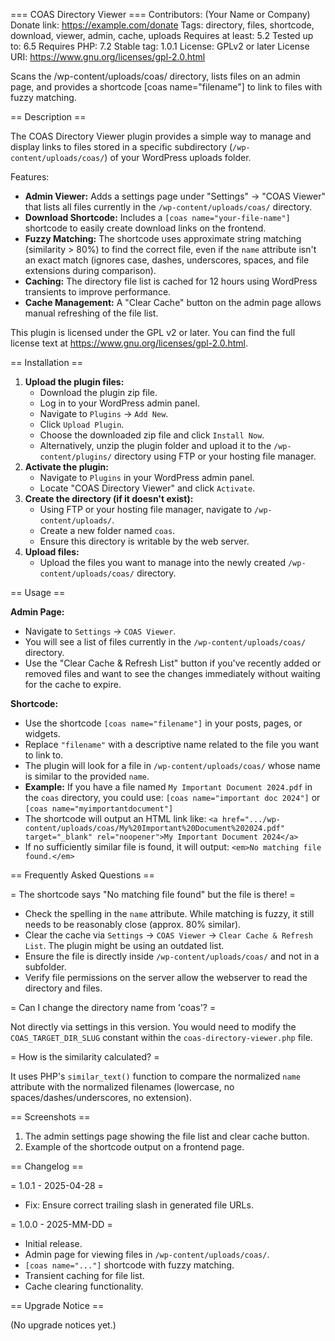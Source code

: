 === COAS Directory Viewer ===
Contributors:      (Your Name or Company)
Donate link:       https://example.com/donate
Tags:              directory, files, shortcode, download, viewer, admin, cache, uploads
Requires at least: 5.2
Tested up to:      6.5
Requires PHP:      7.2
Stable tag:        1.0.1
License:           GPLv2 or later
License URI:       https://www.gnu.org/licenses/gpl-2.0.html

Scans the /wp-content/uploads/coas/ directory, lists files on an admin page, and provides a shortcode [coas name="filename"] to link to files with fuzzy matching.

== Description ==

The COAS Directory Viewer plugin provides a simple way to manage and display links to files stored in a specific subdirectory (`/wp-content/uploads/coas/`) of your WordPress uploads folder.

Features:

* **Admin Viewer:** Adds a settings page under "Settings" -> "COAS Viewer" that lists all files currently in the `/wp-content/uploads/coas/` directory.
* **Download Shortcode:** Includes a `[coas name="your-file-name"]` shortcode to easily create download links on the frontend.
* **Fuzzy Matching:** The shortcode uses approximate string matching (similarity > 80%) to find the correct file, even if the `name` attribute isn't an exact match (ignores case, dashes, underscores, spaces, and file extensions during comparison).
* **Caching:** The directory file list is cached for 12 hours using WordPress transients to improve performance.
* **Cache Management:** A "Clear Cache" button on the admin page allows manual refreshing of the file list.

This plugin is licensed under the GPL v2 or later. You can find the full license text at https://www.gnu.org/licenses/gpl-2.0.html.

== Installation ==

1.  **Upload the plugin files:**
    * Download the plugin zip file.
    * Log in to your WordPress admin panel.
    * Navigate to `Plugins` -> `Add New`.
    * Click `Upload Plugin`.
    * Choose the downloaded zip file and click `Install Now`.
    * Alternatively, unzip the plugin folder and upload it to the `/wp-content/plugins/` directory using FTP or your hosting file manager.
2.  **Activate the plugin:**
    * Navigate to `Plugins` in your WordPress admin panel.
    * Locate "COAS Directory Viewer" and click `Activate`.
3.  **Create the directory (if it doesn't exist):**
    * Using FTP or your hosting file manager, navigate to `/wp-content/uploads/`.
    * Create a new folder named `coas`.
    * Ensure this directory is writable by the web server.
4.  **Upload files:**
    * Upload the files you want to manage into the newly created `/wp-content/uploads/coas/` directory.

== Usage ==

**Admin Page:**

* Navigate to `Settings` -> `COAS Viewer`.
* You will see a list of files currently in the `/wp-content/uploads/coas/` directory.
* Use the "Clear Cache & Refresh List" button if you've recently added or removed files and want to see the changes immediately without waiting for the cache to expire.

**Shortcode:**

* Use the shortcode `[coas name="filename"]` in your posts, pages, or widgets.
* Replace `"filename"` with a descriptive name related to the file you want to link to.
* The plugin will look for a file in `/wp-content/uploads/coas/` whose name is similar to the provided `name`.
* **Example:** If you have a file named `My Important Document 2024.pdf` in the `coas` directory, you could use:
    `[coas name="important doc 2024"]`
    or
    `[coas name="myimportantdocument"]`
* The shortcode will output an HTML link like:
    `<a href=".../wp-content/uploads/coas/My%20Important%20Document%202024.pdf" target="_blank" rel="noopener">My Important Document 2024</a>`
* If no sufficiently similar file is found, it will output:
    `<em>No matching file found.</em>`

== Frequently Asked Questions ==

= The shortcode says "No matching file found" but the file is there! =

* Check the spelling in the `name` attribute. While matching is fuzzy, it still needs to be reasonably close (approx. 80% similar).
* Clear the cache via `Settings` -> `COAS Viewer` -> `Clear Cache & Refresh List`. The plugin might be using an outdated list.
* Ensure the file is directly inside `/wp-content/uploads/coas/` and not in a subfolder.
* Verify file permissions on the server allow the webserver to read the directory and files.

= Can I change the directory name from 'coas'? =

Not directly via settings in this version. You would need to modify the `COAS_TARGET_DIR_SLUG` constant within the `coas-directory-viewer.php` file.

= How is the similarity calculated? =

It uses PHP's `similar_text()` function to compare the normalized `name` attribute with the normalized filenames (lowercase, no spaces/dashes/underscores, no extension).

== Screenshots ==

1.  The admin settings page showing the file list and clear cache button.
2.  Example of the shortcode output on a frontend page.

== Changelog ==

= 1.0.1 - 2025-04-28 =
* Fix: Ensure correct trailing slash in generated file URLs.

= 1.0.0 - 2025-MM-DD =
* Initial release.
* Admin page for viewing files in `/wp-content/uploads/coas/`.
* `[coas name="..."]` shortcode with fuzzy matching.
* Transient caching for file list.
* Cache clearing functionality.

== Upgrade Notice ==

(No upgrade notices yet.)

